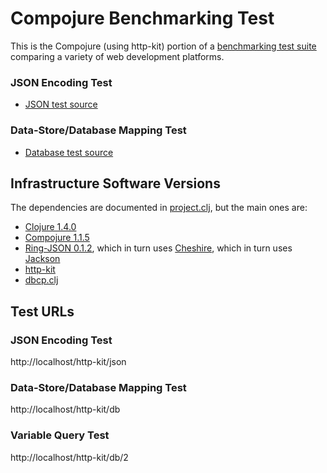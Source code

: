 # Compojure Benchmarking Test

This is the Compojure (using http-kit) portion of a [benchmarking test suite](../) comparing a variety of web development platforms.

### JSON Encoding Test

* [JSON test source](hello/src/hello/handler.clj)

### Data-Store/Database Mapping Test

* [Database test source](hello/src/hello/handler.clj)

## Infrastructure Software Versions
The dependencies are documented in [project.clj](hello/project.clj),
but the main ones are:

* [Clojure 1.4.0](http://clojure.org/)
* [Compojure 1.1.5](https://github.com/weavejester/compojure)
* [Ring-JSON 0.1.2](https://github.com/ring-clojure/ring-json), which in turn uses [Cheshire](https://github.com/dakrone/cheshire), which in turn uses [Jackson](http://jackson.codehaus.org/)
* [http-kit](http://http-kit.org)
* [dbcp.clj](https://github.com/http-kit/dbcp.clj)

## Test URLs
### JSON Encoding Test

http://localhost/http-kit/json

### Data-Store/Database Mapping Test

http://localhost/http-kit/db

### Variable Query Test

http://localhost/http-kit/db/2
